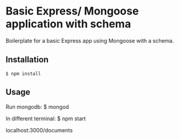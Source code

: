 # Basic Express/ Mongoose application with schema #
Boilerplate for a basic Express app using Mongoose with a schema.

## Installation

    $ npm install

## Usage
Run mongodb:
    $ mongod

In different terminal:
    $ npm start

localhost:3000/documents